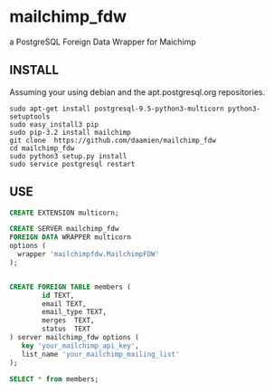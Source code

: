# mailchimp_fdw
a PostgreSQL Foreign Data Wrapper for Maichimp




## INSTALL

Assuming your using debian and the apt.postgresql.org repositories.

```
sudo apt-get install postgresql-9.5-python3-multicorn python3-setuptools
sudo easy_install3 pip
sudo pip-3.2 install mailchimp
git clone  https://github.com/daamien/mailchimp_fdw
cd mailchimp_fdw
sudo python3 setup.py install
sudo service postgresql restart
```




## USE

```sql
CREATE EXTENSION multicorn;

CREATE SERVER mailchimp_fdw
FOREIGN DATA WRAPPER multicorn
options (
  wrapper 'mailchimpfdw.MailchimpFDW'
);


CREATE FOREIGN TABLE members (
        id TEXT,
        email TEXT,
        email_type TEXT,
        merges  TEXT,
        status  TEXT
) server mailchimp_fdw options (
   key 'your_mailchimp_api_key',
   list_name 'your_mailchimp_mailing_list'
);

SELECT * from members;


```
